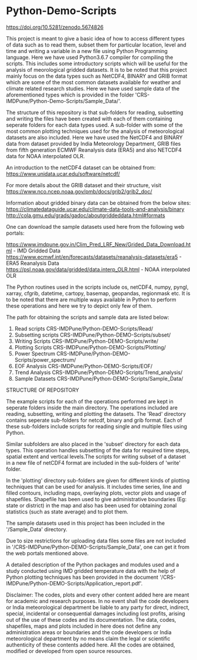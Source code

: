 # Python-Demo-Scripts
https://doi.org/10.5281/zenodo.5674826

This project is meant to give a basic idea of how to access different types of data such as to read them, subset them
for particular location, level and time and writing a variable in a new file using Python Programming language.
Here we have used Python3.6.7 compiler for compiling the scripts. This includes some introductory scripts which will 
be useful for the analysis of meorological gridded datasets. It is to be noted that this project mainly focus on 
the data types such as NetCDF4, BINARY and GRIB format which are some of the most common datasets available for 
weather and climate related research studies. Here we have used sample data of the aforementioned types which is 
provided in the folder 'CRS-IMDPune/Python-Demo-Scripts/Sample_Data/'.

The structure of this repository is that sub-folders for reading, subsetting and writing the files have been created
with each of them containing seperate folders for each data types used. A sub-folder with some of the most common 
plotting techniques used for the analysis of meteorological datasets are also included. Here we have used the NetCDF4 
and BINARY data from dataset provided by India Meteorology Department, GRIB files from fifth generation ECMWF Reanalysis 
data (ERA5) and also NETCDF4 data for NOAA interpolated OLR. 

An introduction to the netCDF4 dataset can be obtained from:
https://www.unidata.ucar.edu/software/netcdf/

For more details about the GRIB dataset and their structure, visit
https://www.nco.ncep.noaa.gov/pmb/docs/grib2/grib2_doc/

Information about gridded binary data can be obtained from the below sites:
https://climatedataguide.ucar.edu/climate-data-tools-and-analysis/binary
http://cola.gmu.edu/grads/gadoc/aboutgriddeddata.html#formats

One can download the sample datasets used here from the following web portals:

https://www.imdpune.gov.in/Clim_Pred_LRF_New/Grided_Data_Download.html		- IMD Gridded Data
https://www.ecmwf.int/en/forecasts/datasets/reanalysis-datasets/era5		- ERA5 Reanalysis Data
https://psl.noaa.gov/data/gridded/data.interp_OLR.html			        - NOAA interpolated OLR

The Python routines used in the scripts include os, netCDF4, numpy, pyngl, xarray, cfgrib, datetime, cartopy, basemap, 
geopandas, regionmask etc. It is to be noted that there are multiple ways available in Python to perform these 
operations and here we try to depict only few of them.

The path for obtaining the scripts and sample data are listed below:

1. Read scripts
	CRS-IMDPune/Python-DEMO-Scripts/Read/
2. Subsetting scripts
	CRS-IMDPune/Python-DEMO-Scripts/subset/
3. Writing Scripts 
	CRS-IMDPune/Python-DEMO-Scripts/write/
4. Plotting Scripts
	CRS-IMDPune/Python-DEMO-Scripts/Plotting/
5. Power Spectrum 
	CRS-IMDPune/Python-DEMO-Scripts/power_spectrum/
6. EOF Analysis
	CRS-IMDPune/Python-DEMO-Scripts/EOF/
7. Trend Analysis
	CRS-IMDPune/Python-DEMO-Scripts/Trend_analysis/
8. Sample Datasets
	CRS-IMDPune/Python-DEMO-Scripts/Sample_Data/
	
STRUCTURE OF REPOSITORY

The example scripts for each of the operations performed are kept in seperate folders inside the main directory. The
operations included are reading, subsetting, writing and plotting the datasets. The 'Read' directory contains seperate 
sub-folders for netcdf, binary and grib format. Each of these sub-folders include scripts for reading single and multiple 
files using Python. 

Similar subfolders are also placed in the 'subset' directory for each data types. This operation handles subsetting of the 
data for required time steps, spatial extent and vertical levels.The scripts for writing subset of a dataset in a new file 
of netCDF4 format are included in the sub-folders of 'write' folder.  

In the 'plotting' directory sub-folders are given for different kinds of plotting techniques that can be used for analysis.
It includes time series, line and filled contours, including maps, overlaying plots, vector plots and usage of shapefiles.
Shapefile has been used to give administrative boundaries (Eg: state or district) in the map and also has been used for 
obtaining zonal statistics (such as state average) and to plot them.

The sample datasets used in this project has been included in the '/Sample_Data' directory.
	
Due to size restrictions for uploading data files some files are not included in '/CRS-IMDPune/Python-DEMO-Scripts/Sample_Data',
one can get it from the web portals mentioned above.

A detailed description of the Python packages and modules used and a study conducted using IMD gridded temperature data with
the help of Python plotting techniques has been provided in the document '/CRS-IMDPune/Python-DEMO-Scripts/Application_report.pdf'.

Disclaimer: The codes, plots and every other content added here are meant for academic and research purposes. In no event shall the code developers or India meteorological department be liable to any party for direct, indirect, special, incidental or consequential damages including lost profits, arising out of the use of these codes and its documentation. The data, codes, shapefiles, maps and plots included in here does not define any administration areas or boundaries and the code developers or India meteorological department by no means claim the legal or scientific authenticity of these contents added here. All the codes are obtained, modified or developed from open source resources.
